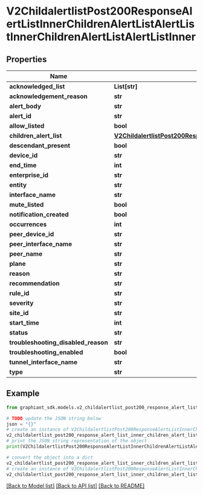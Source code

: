# V2ChildalertlistPost200ResponseAlertListInnerChildrenAlertListAlertListInnerChildrenAlertListAlertListInner


## Properties

Name | Type | Description | Notes
------------ | ------------- | ------------- | -------------
**acknowledged_list** | **List[str]** |  | [optional] 
**acknowledgement_reason** | **str** |  | [optional] 
**alert_body** | **str** |  | [optional] 
**alert_id** | **str** |  | [optional] 
**allow_listed** | **bool** |  | [optional] 
**children_alert_list** | [**V2ChildalertlistPost200ResponseAlertListInnerChildrenAlertListAlertListInnerChildrenAlertListAlertListInnerChildrenAlertList**](V2ChildalertlistPost200ResponseAlertListInnerChildrenAlertListAlertListInnerChildrenAlertListAlertListInnerChildrenAlertList.md) |  | [optional] 
**descendant_present** | **bool** |  | [optional] 
**device_id** | **str** |  | [optional] 
**end_time** | **int** |  | [optional] 
**enterprise_id** | **str** |  | [optional] 
**entity** | **str** |  | [optional] 
**interface_name** | **str** |  | [optional] 
**mute_listed** | **bool** |  | [optional] 
**notification_created** | **bool** |  | [optional] 
**occurrences** | **int** |  | [optional] 
**peer_device_id** | **str** |  | [optional] 
**peer_interface_name** | **str** |  | [optional] 
**peer_name** | **str** |  | [optional] 
**plane** | **str** |  | [optional] 
**reason** | **str** |  | [optional] 
**recommendation** | **str** |  | [optional] 
**rule_id** | **str** |  | [optional] 
**severity** | **str** |  | [optional] 
**site_id** | **str** |  | [optional] 
**start_time** | **int** |  | [optional] 
**status** | **str** |  | [optional] 
**troubleshooting_disabled_reason** | **str** |  | [optional] 
**troubleshooting_enabled** | **bool** |  | [optional] 
**tunnel_interface_name** | **str** |  | [optional] 
**type** | **str** |  | [optional] 

## Example

```python
from graphiant_sdk.models.v2_childalertlist_post200_response_alert_list_inner_children_alert_list_alert_list_inner_children_alert_list_alert_list_inner import V2ChildalertlistPost200ResponseAlertListInnerChildrenAlertListAlertListInnerChildrenAlertListAlertListInner

# TODO update the JSON string below
json = "{}"
# create an instance of V2ChildalertlistPost200ResponseAlertListInnerChildrenAlertListAlertListInnerChildrenAlertListAlertListInner from a JSON string
v2_childalertlist_post200_response_alert_list_inner_children_alert_list_alert_list_inner_children_alert_list_alert_list_inner_instance = V2ChildalertlistPost200ResponseAlertListInnerChildrenAlertListAlertListInnerChildrenAlertListAlertListInner.from_json(json)
# print the JSON string representation of the object
print(V2ChildalertlistPost200ResponseAlertListInnerChildrenAlertListAlertListInnerChildrenAlertListAlertListInner.to_json())

# convert the object into a dict
v2_childalertlist_post200_response_alert_list_inner_children_alert_list_alert_list_inner_children_alert_list_alert_list_inner_dict = v2_childalertlist_post200_response_alert_list_inner_children_alert_list_alert_list_inner_children_alert_list_alert_list_inner_instance.to_dict()
# create an instance of V2ChildalertlistPost200ResponseAlertListInnerChildrenAlertListAlertListInnerChildrenAlertListAlertListInner from a dict
v2_childalertlist_post200_response_alert_list_inner_children_alert_list_alert_list_inner_children_alert_list_alert_list_inner_from_dict = V2ChildalertlistPost200ResponseAlertListInnerChildrenAlertListAlertListInnerChildrenAlertListAlertListInner.from_dict(v2_childalertlist_post200_response_alert_list_inner_children_alert_list_alert_list_inner_children_alert_list_alert_list_inner_dict)
```
[[Back to Model list]](../README.md#documentation-for-models) [[Back to API list]](../README.md#documentation-for-api-endpoints) [[Back to README]](../README.md)



